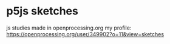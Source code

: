 # p5js sketches
js studies made in openprocessing.org
my profile: https://openprocessing.org/user/349902?o=11&view=sketches
